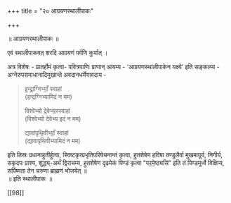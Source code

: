 +++
title = "२० आग्रयणस्थालीपाकः"

+++

॥ आग्रयणस्थालीपाकः ॥

एवं स्थालीपाकवत् शरदि आग्रयणं पर्वणि कुर्यात् ।

अत्र विशेषः - प्रातर्होमं कृत्वा- पवित्रपाणिः प्राणान् आयम्य - ‘आग्रयणस्थालीपाकेन यक्ष्ये’ इति सङ्कल्प्य - अग्नेरुपसमाधानादिमुखान्ते अवदानधर्मेणावदाय - 

> इ॒न्द्रा॒ग्निभ्याँ॒ स्वाहा॑  
(इन्द्रग्निभ्यामिदं न मम)  
>
> विश्वे॑भ्यो दे॒वेभ्य॒स्स्वाहा॑  
(विश्वेभ्यो देवेभ्य इदं न मम)
>
> द्यावा॑पृथि॒वीभ्याँ॒ स्वाहा॑  
(द्यावापृथिवीभ्यामिदं न मम) 

इति तिस्रः प्रधानाहुतीर्हुत्वा, स्विष्टकृत्प्रभृतिपरिषेचनान्तं कृत्वा, हुतशेषेण हविषा तण्डुलैर्वा मुखमापूर्य, निगीर्य, सकृदपः प्राश्य, शुद्ध्य्-अर्थं द्विराचम्य, हुतशेषेण दृढमेकं पिण्डं कृत्वा "पर॒मे॒ष्ठ्यसि॑” इति तं पिण्डमूर्ध्वे विक्षिप्य, सर्पिष्मता तेन चरुणा ब्राह्मणं भोजयेत् ॥  
॥ इति स्थालीपाकः ॥

[[98]] 